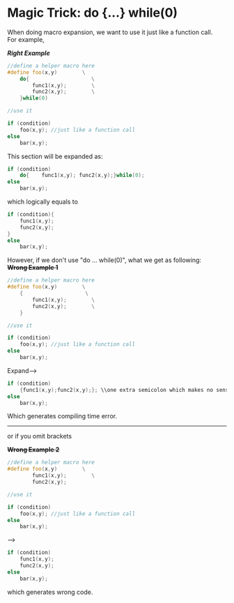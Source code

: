 # Magic Trick: do {...} while\(0\)

When doing macro expansion, we want to use it just like a function call.  
For example,

_**Right Example**_

```cpp
//define a helper macro here
#define foo(x,y)        \
    do{                    \
        func1(x,y);        \
        func2(x,y);        \
    }while(0)

//use it

if (condition)
    foo(x,y); //just like a function call
else
    bar(x,y);
```

This section will be expanded as:

```cpp
if (condition)
    do{    func1(x,y); func2(x,y);}while(0);
else
    bar(x,y);
```

which logically equals to

```cpp
if (condition){
    func1(x,y);
    func2(x,y);
}
else
    bar(x,y);
```

However, if we don't use "do ... while\(0\)", what we get as following:  
~~**Wrong Example 1**~~

```cpp
//define a helper macro here
#define foo(x,y)        \
    {                    \
        func1(x,y);        \
        func2(x,y);        \
    }

//use it

if (condition)
    foo(x,y); //just like a function call
else
    bar(x,y);
```

Expand--&gt;

```cpp
if (condition)
    {func1(x,y);func2(x,y);}; \\one extra semicolon which makes no sense
else
    bar(x,y);
```

Which generates compiling time error.

---

or if you omit brackets

~~**Wrong Example 2**~~

```cpp
//define a helper macro here
#define foo(x,y)        \
        func1(x,y);        \
        func2(x,y);

//use it

if (condition)
    foo(x,y); //just like a function call
else
    bar(x,y);
```

--&gt;

```cpp
if (condition)
    func1(x,y);
    func2(x,y);
else
    bar(x,y);
```

which generates wrong code.

